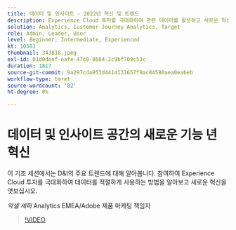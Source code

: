 ```yaml
---
title: 데이터 및 인사이트 - 2022년 혁신 및 트렌드
description: Experience Cloud 투자를 극대화하여 관련 데이터를 활용하고 새로운 혁신을 엿보십시오.
solution: Analytics, Customer Journey Analytics, Target
role: Admin, Leader, User
level: Beginner, Intermediate, Experienced
kt: 10581
thumbnail: 343818.jpeg
exl-id: 01d0deef-eafe-47c0-8684-2c9bf709c53c
duration: 1817
source-git-commit: 9a297cda953d4414131657f9ac84580aea0eabeb
workflow-type: tm+mt
source-wordcount: '82'
ht-degree: 0%

---
```


# 데이터 및 인사이트 공간의 새로운 기능 년 혁신

이 기조 세션에서는 D&amp;I의 주요 트렌드에 대해 알아봅니다. 참여하여 Experience Cloud 투자를 극대화하여 데이터를 적절하게 사용하는 방법을 알아보고 새로운 혁신을 엿보십시오.

*악셀 셰퍼* Analytics EMEA/Adobe 제품 마케팅 책임자

>[!VIDEO](https://video.tv.adobe.com/v/343818/?quality=12&learn=on)
